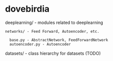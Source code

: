 # dovebirdia
deeplearning/ - modules related to deeplearning
    
    networks/ - Feed Forward, Autoencoder, etc.
      
      base.py - AbstractNetwork, FeedForwardNetwork
      autoencoder.py - Autoencoder
      
datasets/ - class hierarchy for datasets (TODO)
    
